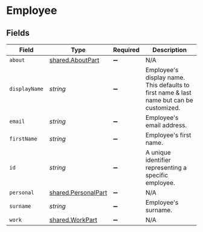 # Employee


## Fields

| Field                                                                                   | Type                                                                                    | Required                                                                                | Description                                                                             |
| --------------------------------------------------------------------------------------- | --------------------------------------------------------------------------------------- | --------------------------------------------------------------------------------------- | --------------------------------------------------------------------------------------- |
| `about`                                                                                 | [shared.AboutPart](../../../sdk/models/shared/aboutpart.md)                             | :heavy_minus_sign:                                                                      | N/A                                                                                     |
| `displayName`                                                                           | *string*                                                                                | :heavy_minus_sign:                                                                      | Employee's display name. This defaults to first name & last name but can be customized. |
| `email`                                                                                 | *string*                                                                                | :heavy_minus_sign:                                                                      | Employee's email address.                                                               |
| `firstName`                                                                             | *string*                                                                                | :heavy_minus_sign:                                                                      | Employee's first name.                                                                  |
| `id`                                                                                    | *string*                                                                                | :heavy_minus_sign:                                                                      | A unique identifier representing a specific employee.                                   |
| `personal`                                                                              | [shared.PersonalPart](../../../sdk/models/shared/personalpart.md)                       | :heavy_minus_sign:                                                                      | N/A                                                                                     |
| `surname`                                                                               | *string*                                                                                | :heavy_minus_sign:                                                                      | Employee's surname.                                                                     |
| `work`                                                                                  | [shared.WorkPart](../../../sdk/models/shared/workpart.md)                               | :heavy_minus_sign:                                                                      | N/A                                                                                     |